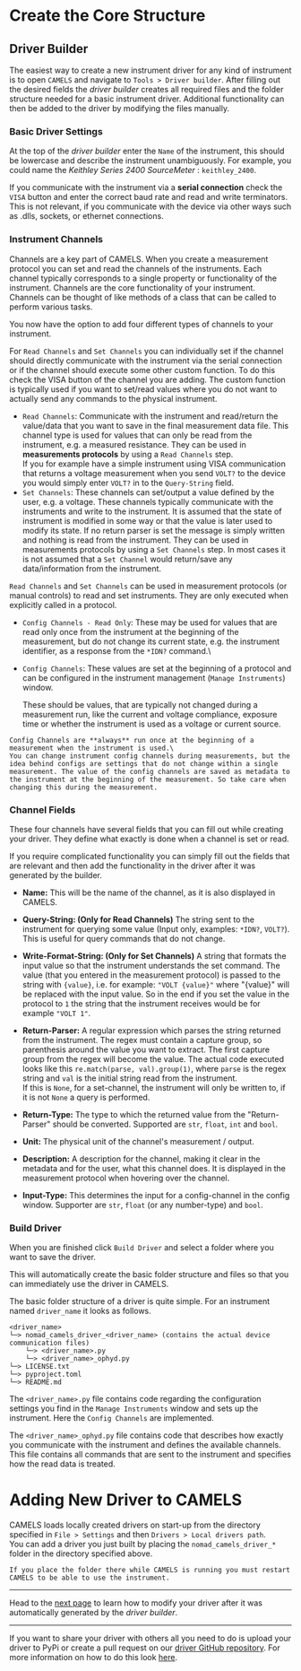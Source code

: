 # Create the Core Structure

## Driver Builder
The easiest way to create a new instrument driver for any kind of instrument is to open `CAMELS` and navigate to `Tools > Driver builder`. After filling out the desired fields the _driver builder_ creates all required files and the folder structure needed for a basic instrument driver. Additional functionality can then be added to the driver by modifying the files manually.

### Basic Driver Settings
At the top of the _driver builder_ enter the `Name` of the instrument, this should be lowercase and describe the instrument unambiguously. For example, you could name the _Keithley Series 2400 SourceMeter_ : `keithley_2400`.

If you communicate with the instrument via a **serial connection** check the `VISA` button and enter the correct baud rate and read and write terminators. This is not relevant, if you communicate with the device via other ways such as .dlls, sockets, or ethernet connections. 

### Instrument Channels
Channels are a key part of CAMELS. When you create a measurement protocol you can set and read the channels of the instruments. Each channel typically corresponds to a single property or functionality of the instrument. Channels are the core functionality of your instrument. Channels can be thought of like methods of a class that can be called to perform various tasks.

You now have the option to add four different types of channels to your instrument.

For `Read Channels` and `Set Channels` you can individually set if the channel should directly communicate with the instrument via the serial connection or if the channel should execute some other custom function. To do this check the VISA button of the channel you are adding. The custom function is typically used if you want to set/read values where you do not want to actually send any commands to the physical instrument.

* `Read Channels`: Communicate with the instrument and read/return the value/data that you want to save in the final measurement data file. This channel type is used for values that can only be read from the instrument, e.g. a measured resistance.  They can be used in **measurements protocols** by using a `Read Channels` step.\
If you for example have a simple instrument using VISA communication that returns a voltage measurement when you send `VOLT?` to the device you would simply enter `VOLT?` in to the `Query-String` field. 
* `Set Channels`: These channels can set/output a value defined by the user, e.g. a voltage. These channels typically communicate with the instruments and write to the instrument. It is assumed that the state of instrument is modified in some way or that the value is later used to modify its state. If no return parser is set the message is simply written and nothing is read from the instrument. They can be used in measurements protocols by using a `Set Channels` step. In most cases it is not assumed that a `Set Channel` would return/save any data/information from the instrument. 

`Read Channels` and `Set Channels` can be used in measurement protocols (or manual controls) to read and set instruments. They are only executed when explicitly called in a protocol.

* `Config Channels - Read Only`: These may be used for values that are read only once from the instrument at the beginning of the measurement, but do not change its current state, e.g. the instrument identifier, as a response from the `*IDN?` command.\

* `Config Channels`: These values are set at the beginning of a protocol and can be configured in the instrument management (`Manage Instruments`) window. 

  These should be values, that are typically not changed during a measurement run, like the current and voltage compliance, exposure time or whether the instrument is used as a voltage or current source.

```{note} 
Config Channels are **always** run once at the beginning of a measurement when the instrument is used.\
You can change instrument config channels during measurements, but the idea behind configs are settings that do not change within a single measurement. The value of the config channels are saved as metadata to the instrument at the beginning of the measurement. So take care when changing this during the measurement.
```
### Channel Fields

These four channels have several fields that you can fill out while creating your driver. They define what exactly is done when a channel is set or read.

If you require complicated functionality you can simply fill out the fields that are relevant and then add the functionality in the driver after it was generated by the builder. 

* **Name:** This will be the name of the channel, as it is also displayed in CAMELS.
* **Query-String: (Only for Read Channels)** The string sent to the instrument for querying some value (Input only, examples: `*IDN?`, `VOLT?`). This is useful for query commands that do not change.
* **Write-Format-String: (Only for Set Channels)** A string that formats the input value so that the instrument understands the set command. The value (that you entered in the measurement protocol) is passed to the string with `{value}`, i.e. for example: `"VOLT {value}"` where "{value}" will be replaced with the input value. So in the end if you set the value in the protocol to `1` the string that the instrument receives would be for example `"VOLT 1"`.
* **Return-Parser:** A regular expression which parses the string returned from the instrument. The regex must contain a capture group, so parenthesis around the value you want to extract. The first capture group from the regex will become the value. The actual code executed looks like this `re.match(parse, val).group(1)`, where `parse` is the regex string and `val` is the initial string read from the instrument.\
If this is `None`, for a set-channel, the instrument will only be written to, if it is not `None` a query is performed.

* **Return-Type:** The type to which the returned value from the "Return-Parser" should be converted. Supported are `str`, `float`, `int` and `bool`.
* **Unit:** The physical unit of the channel's measurement / output.
* **Description:** A description for the channel, making it clear in the metadata and for the user, what this channel does. It is displayed in the measurement protocol when hovering over the channel.
* **Input-Type:** This determines the input for a config-channel in the config window. Supporter are `str`, `float` (or any number-type) and `bool`.

### Build Driver
When you are finished click `Build Driver` and select a folder where you want to save the driver.

This will automatically create the basic folder structure and files so that you can immediately use the driver in CAMELS.

The basic folder structure of a driver is quite simple. For an instrument named `driver_name` it looks as follows.

```
<driver_name>
└─> nomad_camels_driver_<driver_name> (contains the actual device communication files)
    └─> <driver_name>.py
    └─> <driver_name>_ophyd.py
└─> LICENSE.txt
└─> pyproject.toml
└─> README.md
```

The `<driver_name>.py` file contains code regarding the configuration settings you find in the `Manage Instruments` window and sets up the instrument. Here the `Config Channels` are implemented.

The `<driver_name>_ophyd.py` file contains code that describes how exactly you communicate with the instrument and defines the available channels. This file contains all commands that are sent to the instrument and specifies how the read data is treated.

# Adding New Driver to CAMELS
CAMELS loads locally created drivers on start-up from the directory specified in `File > Settings` and then `Drivers > Local drivers path`.\
You can add a driver you just built by placing the `nomad_camels_driver_*` folder in the directory specified above.

```{note} 
If you place the folder there while CAMELS is running you must restart CAMELS to be able to use the instrument. 
```
---

Head to the [next page](modifying_drivers.md) to learn how to modify your driver after it was automatically generated by the _driver builder_. 

---

If you want to share your driver with others all you need to do is upload your driver to PyPi or create a pull request on our [driver GitHub repository](https://github.com/FAU-LAP/CAMELS_drivers).
For more information on how to do this look [here](pypi_drivers.md).





